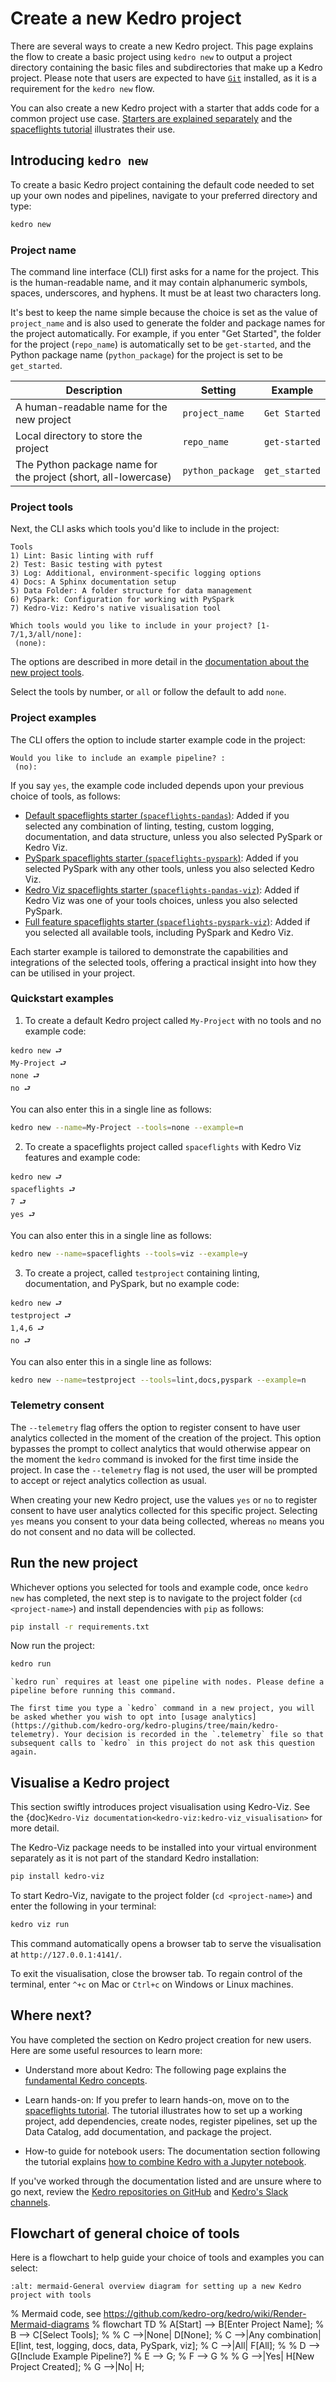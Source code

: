 # Create a new Kedro project

There are several ways to create a new Kedro project. This page explains the flow to create a basic project using `kedro new` to output a project directory containing the basic files and subdirectories that make up a Kedro project. Please note that users are expected to have [`Git`](https://git-scm.com/) installed, as it is a requirement for the `kedro new` flow.

You can also create a new Kedro project with a starter that adds code for a common project use case. [Starters are explained separately](../starters/starters.md) and the [spaceflights tutorial](../tutorial/tutorial_template.md) illustrates their use.

## Introducing `kedro new`

To create a basic Kedro project containing the default code needed to set up your own nodes and pipelines, navigate to your preferred directory and type:

```bash
kedro new
```

### Project name

The command line interface (CLI) first asks for a name for the project. This is the human-readable name, and it may contain alphanumeric symbols, spaces, underscores, and hyphens. It must be at least two characters long.

It's best to keep the name simple because the choice is set as the value of `project_name` and is also used to generate the folder and package names for the project automatically. For example, if you enter "Get Started", the folder for the project (`repo_name`) is automatically set to be `get-started`, and the Python package name (`python_package`) for the project is set to be `get_started`.


| Description                                                     | Setting          | Example       |
| --------------------------------------------------------------- | ---------------- | ------------- |
| A human-readable name for the new project                      | `project_name`   | `Get Started` |
| Local directory to store the project                           | `repo_name`      | `get-started` |
| The Python package name for the project (short, all-lowercase) | `python_package` | `get_started` |

### Project tools

Next, the CLI asks which tools you'd like to include in the project:

```text
Tools
1) Lint: Basic linting with ruff
2) Test: Basic testing with pytest
3) Log: Additional, environment-specific logging options
4) Docs: A Sphinx documentation setup
5) Data Folder: A folder structure for data management
6) PySpark: Configuration for working with PySpark
7) Kedro-Viz: Kedro's native visualisation tool

Which tools would you like to include in your project? [1-7/1,3/all/none]:
 (none):
```

The options are described in more detail in the [documentation about the new project tools](../starters/new_project_tools.md).

Select the tools by number, or `all` or follow the default to add `none`.

### Project examples

The CLI offers the option to include starter example code in the project:

```text
Would you like to include an example pipeline? :
 (no):
```

If you say `yes`, the example code included depends upon your previous choice of tools, as follows:

* [Default spaceflights starter (`spaceflights-pandas`)](https://github.com/kedro-org/kedro-starters/tree/main/spaceflights-pandas): Added if you selected any combination of linting, testing, custom logging, documentation, and data structure, unless you also selected PySpark or Kedro Viz.
* [PySpark spaceflights starter (`spaceflights-pyspark`)](https://github.com/kedro-org/kedro-starters/tree/main/spaceflights-pyspark): Added if you selected PySpark with any other tools, unless you also selected Kedro Viz.
* [Kedro Viz spaceflights starter (`spaceflights-pandas-viz`)](https://github.com/kedro-org/kedro-starters/tree/main/spaceflights-pandas-viz): Added if Kedro Viz was one of your tools choices, unless you also selected PySpark.
* [Full feature spaceflights starter (`spaceflights-pyspark-viz`)](https://github.com/kedro-org/kedro-starters/tree/main/spaceflights-pyspark-viz): Added if you selected all available tools, including PySpark and Kedro Viz.

Each starter example is tailored to demonstrate the capabilities and integrations of the selected tools, offering a practical insight into how they can be utilised in your project.

### Quickstart examples

1. To create a default Kedro project called `My-Project` with no tools and no example code:

```text
kedro new ⮐
My-Project ⮐
none ⮐
no ⮐
```

You can also enter this in a single line as follows:

```bash
kedro new --name=My-Project --tools=none --example=n
```

2. To create a spaceflights project called `spaceflights` with Kedro Viz features and example code:

```text
kedro new ⮐
spaceflights ⮐
7 ⮐
yes ⮐
```

You can also enter this in a single line as follows:

```bash
kedro new --name=spaceflights --tools=viz --example=y
```

3. To create a project, called `testproject` containing linting, documentation, and PySpark, but no example code:

```text
kedro new ⮐
testproject ⮐
1,4,6 ⮐
no ⮐
```

You can also enter this in a single line as follows:

```bash
kedro new --name=testproject --tools=lint,docs,pyspark --example=n
```

### Telemetry consent

The `--telemetry` flag offers the option to register consent to have user analytics collected in the moment of the creation of the project. This option bypasses the prompt to collect analytics that would otherwise appear on the moment the `kedro` command is invoked for the first time inside the project. In case the `--telemetry` flag is not used, the user will be prompted to accept or reject analytics collection as usual.

When creating your new Kedro project, use the values `yes` or `no` to register consent to have user analytics collected for this specific project. Selecting `yes` means you consent to your data being collected, whereas `no` means you do not consent and no data will be collected.

## Run the new project

Whichever options you selected for tools and example code, once `kedro new` has completed, the next step is to navigate to the project folder (`cd <project-name>`) and install dependencies with `pip` as follows:

```bash
pip install -r requirements.txt
```

Now run the project:

```bash
kedro run
```

```{warning}
`kedro run` requires at least one pipeline with nodes. Please define a pipeline before running this command.
```

```{note}
The first time you type a `kedro` command in a new project, you will be asked whether you wish to opt into [usage analytics](https://github.com/kedro-org/kedro-plugins/tree/main/kedro-telemetry). Your decision is recorded in the `.telemetry` file so that subsequent calls to `kedro` in this project do not ask this question again.
```

## Visualise a Kedro project

This section swiftly introduces project visualisation using Kedro-Viz. See the {doc}`Kedro-Viz documentation<kedro-viz:kedro-viz_visualisation>` for more detail.

The Kedro-Viz package needs to be installed into your virtual environment separately as it is not part of the standard Kedro installation:

```bash
pip install kedro-viz
```

To start Kedro-Viz, navigate to the project folder (`cd <project-name>`) and enter the following in your terminal:

```bash
kedro viz run
```

This command automatically opens a browser tab to serve the visualisation at `http://127.0.0.1:4141/`.

To exit the visualisation, close the browser tab. To regain control of the terminal, enter `^+c` on Mac or `Ctrl+c` on Windows or Linux machines.

## Where next?
You have completed the section on Kedro project creation for new users. Here are some useful resources to learn more:

* Understand more about Kedro: The following page explains the [fundamental Kedro concepts](./kedro_concepts.md).

* Learn hands-on: If you prefer to learn hands-on, move on to the [spaceflights tutorial](../tutorial/spaceflights_tutorial.md). The tutorial illustrates how to set up a working project, add dependencies, create nodes, register pipelines, set up the Data Catalog, add documentation, and package the project.

* How-to guide for notebook users: The documentation section following the tutorial explains [how to combine Kedro with a Jupyter notebook](../notebooks_and_ipython/kedro_and_notebooks.md).

If you've worked through the documentation listed and are unsure where to go next, review the [Kedro repositories on GitHub](https://github.com/kedro-org) and [Kedro's Slack channels](https://slack.kedro.org).

## Flowchart of general choice of tools

Here is a flowchart to help guide your choice of tools and examples you can select:

```{figure} ../meta/images/new-project-tools.png
:alt: mermaid-General overview diagram for setting up a new Kedro project with tools
```
% Mermaid code, see https://github.com/kedro-org/kedro/wiki/Render-Mermaid-diagrams
% flowchart TD
%     A[Start] --> B[Enter Project Name];
%     B --> C[Select Tools];
%
%     C -->|None| D[None];
%     C -->|Any combination| E[lint, test, logging, docs, data, PySpark, viz];
%     C -->|All| F[All];
%
%     D --> G[Include Example Pipeline?]
%     E --> G;
%     F --> G
%
%     G -->|Yes| H[New Project Created];
%     G -->|No| H;
